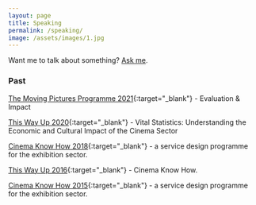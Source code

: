 ```yaml
---
layout: page
title: Speaking
permalink: /speaking/
image: /assets/images/1.jpg
---
```


Want me to talk about something? [Ask me](/hire).

### Past

[The Moving Pictures Programme 2021](https://www.filmhubni.org/projects/the-moving-pictures-programme/){:target="_blank"} - Evaluation & Impact

[This Way Up 2020](https://thiswayupcon.com){:target="_blank"} - Vital Statistics: Understanding the Economic and Cultural Impact of the Cinema Sector

[Cinema Know How 2018](https://filmhubmidlands.org/training/cinema-know-how/){:target="_blank"} - a service design programme for the exhibition sector.

[This Way Up 2016](https://thiswayupcon.com){:target="_blank"} - Cinema Know How.

[Cinema Know How 2015](https://wearesnook.com/cinema-know-how/){:target="_blank"} - a service design programme for the exhibition sector.
